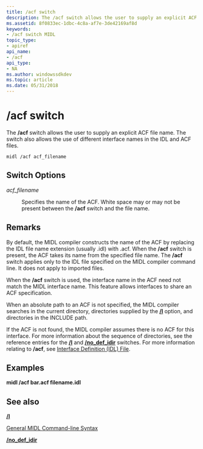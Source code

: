 ```yaml
---
title: /acf switch
description: The /acf switch allows the user to supply an explicit ACF file name. The switch also allows the use of different interface names in the IDL and ACF files.
ms.assetid: 8f0833ec-1dbc-4c8a-af7e-3de42169af8d
keywords:
- /acf switch MIDL
topic_type:
- apiref
api_name:
- /acf
api_type:
- NA
ms.author: windowssdkdev
ms.topic: article
ms.date: 05/31/2018
---
```


# /acf switch

The **/acf** switch allows the user to supply an explicit ACF file name. The switch also allows the use of different interface names in the IDL and ACF files.

``` syntax
midl /acf acf_filename
```

## Switch Options

<dl> <dt>

*acf\_filename* 
</dt> <dd>

Specifies the name of the ACF. White space may or may not be present between the **/acf** switch and the file name.

</dd> </dl>

## Remarks

By default, the MIDL compiler constructs the name of the ACF by replacing the IDL file name extension (usually .idl) with .acf. When the **/acf** switch is present, the ACF takes its name from the specified file name. The **/acf** switch applies only to the IDL file specified on the MIDL compiler command line. It does not apply to imported files.

When the **/acf** switch is used, the interface name in the ACF need not match the MIDL interface name. This feature allows interfaces to share an ACF specification.

When an absolute path to an ACF is not specified, the MIDL compiler searches in the current directory, directories supplied by the [**/I**](-i.md) option, and directories in the INCLUDE path.

If the ACF is not found, the MIDL compiler assumes there is no ACF for this interface. For more information about the sequence of directories, see the reference entries for the [**/I**](-i.md) and [**/no\_def\_idir**](-no-def-idir.md) switches. For more information relating to **/acf**, see [Interface Definition (IDL) File](interface-definition-idl-file.md).

## Examples

**midl /acf bar.acf filename.idl**

## See also

<dl> <dt>

[**/I**](-i.md)
</dt> <dt>

[General MIDL Command-line Syntax](general-midl-command-line-syntax.md)
</dt> <dt>

[**/no\_def\_idir**](-no-def-idir.md)
</dt> </dl>

 

 




